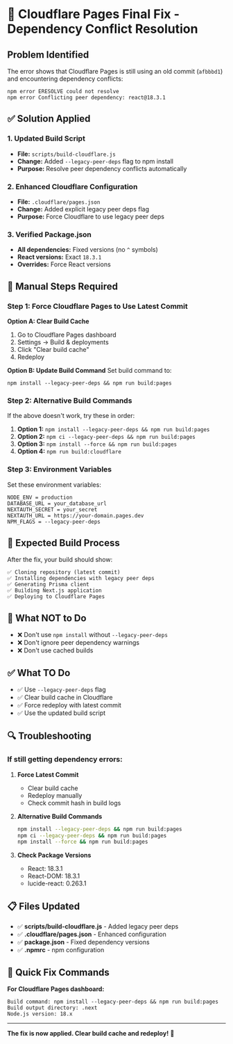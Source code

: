 # 🚨 Cloudflare Pages Final Fix - Dependency Conflict Resolution

## Problem Identified

The error shows that Cloudflare Pages is still using an old commit (`afbbbd1`) and encountering dependency conflicts:
```
npm error ERESOLVE could not resolve
npm error Conflicting peer dependency: react@18.3.1
```

## ✅ Solution Applied

### 1. Updated Build Script
- **File:** `scripts/build-cloudflare.js`
- **Change:** Added `--legacy-peer-deps` flag to npm install
- **Purpose:** Resolve peer dependency conflicts automatically

### 2. Enhanced Cloudflare Configuration
- **File:** `.cloudflare/pages.json`
- **Change:** Added explicit legacy peer deps flag
- **Purpose:** Force Cloudflare to use legacy peer deps

### 3. Verified Package.json
- **All dependencies:** Fixed versions (no `^` symbols)
- **React versions:** Exact `18.3.1`
- **Overrides:** Force React versions

## 🔧 Manual Steps Required

### Step 1: Force Cloudflare Pages to Use Latest Commit

**Option A: Clear Build Cache**
1. Go to Cloudflare Pages dashboard
2. Settings → Build & deployments
3. Click "Clear build cache"
4. Redeploy

**Option B: Update Build Command**
Set build command to:
```
npm install --legacy-peer-deps && npm run build:pages
```

### Step 2: Alternative Build Commands

If the above doesn't work, try these in order:

1. **Option 1:** `npm install --legacy-peer-deps && npm run build:pages`
2. **Option 2:** `npm ci --legacy-peer-deps && npm run build:pages`
3. **Option 3:** `npm install --force && npm run build:pages`
4. **Option 4:** `npm run build:cloudflare`

### Step 3: Environment Variables

Set these environment variables:
```
NODE_ENV = production
DATABASE_URL = your_database_url
NEXTAUTH_SECRET = your_secret
NEXTAUTH_URL = https://your-domain.pages.dev
NPM_FLAGS = --legacy-peer-deps
```

## 🎯 Expected Build Process

After the fix, your build should show:
```
✅ Cloning repository (latest commit)
✅ Installing dependencies with legacy peer deps
✅ Generating Prisma client
✅ Building Next.js application
✅ Deploying to Cloudflare Pages
```

## 🚫 What NOT to Do

- ❌ Don't use `npm install` without `--legacy-peer-deps`
- ❌ Don't ignore peer dependency warnings
- ❌ Don't use cached builds

## ✅ What TO Do

- ✅ Use `--legacy-peer-deps` flag
- ✅ Clear build cache in Cloudflare
- ✅ Force redeploy with latest commit
- ✅ Use the updated build script

## 🔍 Troubleshooting

### If still getting dependency errors:

1. **Force Latest Commit**
   - Clear build cache
   - Redeploy manually
   - Check commit hash in build logs

2. **Alternative Build Commands**
   ```bash
   npm install --legacy-peer-deps && npm run build:pages
   npm ci --legacy-peer-deps && npm run build:pages
   npm install --force && npm run build:pages
   ```

3. **Check Package Versions**
   - React: 18.3.1
   - React-DOM: 18.3.1
   - lucide-react: 0.263.1

## 📋 Files Updated

- ✅ **scripts/build-cloudflare.js** - Added legacy peer deps
- ✅ **.cloudflare/pages.json** - Enhanced configuration
- ✅ **package.json** - Fixed dependency versions
- ✅ **.npmrc** - npm configuration

## 🚀 Quick Fix Commands

**For Cloudflare Pages dashboard:**
```
Build command: npm install --legacy-peer-deps && npm run build:pages
Build output directory: .next
Node.js version: 18.x
```

---

**The fix is now applied. Clear build cache and redeploy!** 🚀
